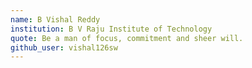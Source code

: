 ```yaml
---
name: B Vishal Reddy
institution: B V Raju Institute of Technology
quote: Be a man of focus, commitment and sheer will.
github_user: vishal126sw
---
```

